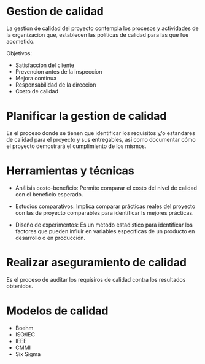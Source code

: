 # Gestion de calidad

La gestion de calidad del proyecto contempla los procesos y actividades de la organizacion que, establecen las
politicas de calidad para las que fue acometido.

Objetivos:

- Satisfaccion del cliente
- Prevencion antes de la inspeccion
- Mejora continua
- Responsabilidad de la direccion
- Costo de calidad

# Planificar la gestion de calidad

Es el proceso donde se tienen que identificar los requisitos y/o estandares de calidad para el proyecto y 
sus entregables, asi como documentar cómo el proyecto demostrará el cumplimiento de los mismos.

# Herramientas y técnicas

- Análisis costo-beneficio: Permite comparar el costo del nivel de calidad con el beneficio esperado.

- Estudios comparativos: Implica comparar prácticas reales del proyecto con las de proyecto comparables para 
identificar ls mejores prácticas.

- Diseño de experimentos: Es un método estadistico para identificar los factores que pueden influir en variables 
específicas de un producto en desarrollo o en producción.

# Realizar aseguramiento de calidad

Es el proceso de auditar los requisiros de calidad contra los resultados obtenidos.

# Modelos de calidad

- Boehm
- ISO/IEC
- IEEE
- CMMI
- Six Sigma